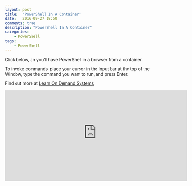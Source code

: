 ```yaml
---
layout: post
title:  "PowerShell In A Container"
date:   2016-09-27 18:50
comments: true
description: "PowerShell In A Container"
categories: 
    - PowerShell
tags: 
    - PowerShell
---
```


Click below, an you'll have PowerShell in a browser from a container.

To invoke commands, place your cursor in the Input bar at the top of the Window, type the command you want to run, and press Enter.

Find out more at [Learn On Demand Systems](http://www.learnondemandsystems.com/powershell-containers-blogs/)

<iframe src="https://containerdemo.learnondemandsystems.com/Lab/LaunchLab?containerImageId=sha256:02cb7f65d61b073a8b6b62ebdec43727bf2b14d5d5ce11e9cccfe583ba3bff92" width="600" height="300" frameborder="0"></iframe>